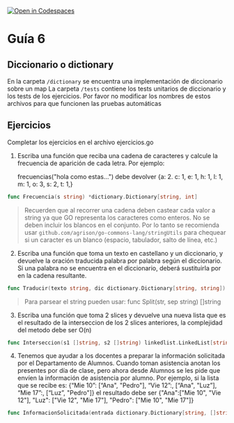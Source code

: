 [![Open in Codespaces](https://classroom.github.com/assets/launch-codespace-7f7980b617ed060a017424585567c406b6ee15c891e84e1186181d67ecf80aa0.svg)](https://classroom.github.com/open-in-codespaces?assignment_repo_id=10928857)
# Guía 6
## Diccionario o dictionary

En la carpeta `/dictionary` se encuentra una implementación de diccionario sobre un map
La carpeta `/tests` contiene los tests unitarios de diccionario y los tests de los ejercicios. Por favor no modificar los nombres de estos archivos para que funcionen las pruebas automáticas

## Ejercicios

Completar los ejercicios en el archivo ejercicios.go

1. Escriba una función que reciba una cadena de caracteres y calcule la frecuencia de aparición de cada letra. Por ejemplo:

	frecuencias("hola como estas...") debe devolver 
	{a: 2. c: 1, e: 1, h: 1, l: 1, m: 1, o: 3, s: 2, t: 1,}

```go
func Frecuencia(s string) *dictionary.Dictionary[string, int]
```

> Recuerden que al recorrer una cadena deben castear cada valor a string ya que GO representa los caracteres como enteros. No se deben incluir los blancos en el conjunto. Por lo tanto se recomienda usar `github.com/agrison/go-commons-lang/stringUtils` para chequear si un caracter es un blanco (espacio, tabulador, salto de línea, etc.)

2. Escriba una función que toma un texto en castellano y un diccionario, y devuelve la oración traducida palabra por palabra según el diccionario. Si una palabra no se encuentra en el diccionario, deberá sustituirla por <error> en la cadena resultante.

```go
func Traducir(texto string, dic dictionary.Dictionary[string, string]) string
```
> Para parsear el string pueden usar: func Split(str, sep string) []string

3. Escriba una función que toma 2 slices y devuelve una nueva lista que es el resultado de la interseccion de los 2 slices anteriores, la complejidad del metodo debe ser O(n)

```go
func Interseccion(s1 []string, s2 []string) linkedlist.LinkedList[string]
```

4. Tenemos que ayudar a los docentes a preparar la información solicitada por el
Departamento de Alumnos.
Cuando toman asistencia anotan los presentes por
día de clase, pero ahora desde Alumnos se les pide que envíen la información
de asistencia por alumno.  Por ejemplo, si la
lista que se recibe es:
{“Mie 10”: [“Ana", "Pedro"], “Vie 12”:, [“Ana", "Luz”], “Mie 17”:, [“Luz”, "Pedro"]}
el resultado debe ser 
{"Ana":["Mie 10", "Vie 12"], "Luz": ["Vie 12", "Mie 17"], "Pedro": ["Mie 10", "Mie 17"]}

```go
func InformacionSolicitada(entrada dictionary.Dictionary[string, []string]) *dictionary.Dictionary[string, []string]
```
